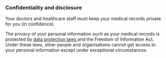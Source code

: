 ###  Confidentiality and disclosure

Your doctors and healthcare staff must keep your medical records private for
you (in confidence).

The privacy of your personal information such as your medical records is
protected by [ data protection laws
](http://www.citizensinformation.ie/en/government_in_ireland/data_protection/)
and the Freedom of Information Act. Under these laws, other people and
organisations cannot get access to your personal information except under
exceptional circumstances.
